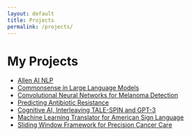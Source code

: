 ```yaml
---
layout: default
title: Projects
permalink: /projects/
---
```


# My Projects

- [Allen AI NLP](_projects/allen-ai-nlp.md) <!-- Link to the project page -->
- [Commonsense in Large Language Models](_projects/commonsense-llms.md) <!-- Link to the project page -->
- [Convolutional Neural Networks for Melanoma Detection](_projects/cnn-melanoma-detection.md) <!-- Link to the project page -->
- [Predicting Antibiotic Resistance](_projects/antibiotic-resistance-predictions.md) <!-- Link to the project page -->
- [Cognitive AI, Interleaving TALE-SPIN and GPT-3](_projects/interleaving.md) <!-- Link to the project page -->
- [Machine Learning Translator for American Sign Language](_projects/mit-ibm-watson-asl.md) <!-- Link to the project page -->
- [Sliding Window Framework for Precision Cancer Care](_projects/sliding-window-wsi.md) <!-- Link to the project page -->
